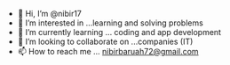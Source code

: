 - 👋 Hi, I’m @nibir17
- 👀 I’m interested in ...learning and solving problems
- 🌱 I’m currently learning ... coding and app development
- 💞️ I’m looking to collaborate on ...companies (IT)
- 📫 How to reach me ... nibirbaruah72@gmail.com

<!---
nibir17/nibir17 is a ✨ special ✨ repository because its `README.md` (this file) appears on your GitHub profile.
You can click the Preview link to take a look at your changes.
--->
